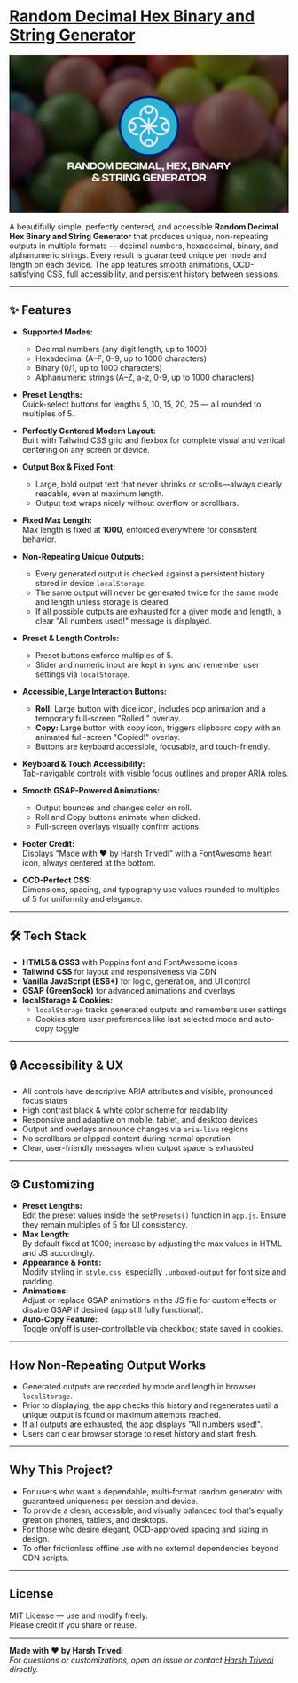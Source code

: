 # [Random Decimal Hex Binary and String Generator](https://harsh98trivedi.github.io/Random-Decimal-Hex-Binary-Generator)

[![Random Decimal Hex Binary and String Generator](meta.jpg)](https://harsh98trivedi.github.io/Random-Decimal-Hex-Binary-Generator)

A beautifully simple, perfectly centered, and accessible **Random Decimal Hex Binary and String Generator** that produces unique, non-repeating outputs in multiple formats — decimal numbers, hexadecimal, binary, and alphanumeric strings. Every result is guaranteed unique per mode and length on each device. The app features smooth animations, OCD-satisfying CSS, full accessibility, and persistent history between sessions.

---

## ✨ Features

- **Supported Modes:**  
  - Decimal numbers (any digit length, up to 1000)  
  - Hexadecimal (A–F, 0–9, up to 1000 characters)  
  - Binary (0/1, up to 1000 characters)  
  - Alphanumeric strings (A–Z, a-z, 0-9, up to 1000 characters)  

- **Preset Lengths:**  
  Quick-select buttons for lengths 5, 10, 15, 20, 25 — all rounded to multiples of 5.

- **Perfectly Centered Modern Layout:**  
  Built with Tailwind CSS grid and flexbox for complete visual and vertical centering on any screen or device.

- **Output Box & Fixed Font:**  
  - Large, bold output text that never shrinks or scrolls—always clearly readable, even at maximum length.  
  - Output text wraps nicely without overflow or scrollbars.

- **Fixed Max Length:**  
  Max length is fixed at **1000**, enforced everywhere for consistent behavior.

- **Non-Repeating Unique Outputs:**  
  - Every generated output is checked against a persistent history stored in device `localStorage`.  
  - The same output will never be generated twice for the same mode and length unless storage is cleared.  
  - If all possible outputs are exhausted for a given mode and length, a clear "All numbers used!" message is displayed.

- **Preset & Length Controls:**  
  - Preset buttons enforce multiples of 5.  
  - Slider and numeric input are kept in sync and remember user settings via `localStorage`.

- **Accessible, Large Interaction Buttons:**  
  - **Roll:** Large button with dice icon, includes pop animation and a temporary full-screen "Rolled!" overlay.  
  - **Copy:** Large button with copy icon, triggers clipboard copy with an animated full-screen "Copied!" overlay.  
  - Buttons are keyboard accessible, focusable, and touch-friendly.

- **Keyboard & Touch Accessibility:**  
  Tab-navigable controls with visible focus outlines and proper ARIA roles.

- **Smooth GSAP-Powered Animations:**  
  - Output bounces and changes color on roll.  
  - Roll and Copy buttons animate when clicked.  
  - Full-screen overlays visually confirm actions.

- **Footer Credit:**  
  Displays “Made with ❤️ by Harsh Trivedi” with a FontAwesome heart icon, always centered at the bottom.

- **OCD-Perfect CSS:**  
  Dimensions, spacing, and typography use values rounded to multiples of 5 for uniformity and elegance.

---

## 🛠️ Tech Stack

- **HTML5 & CSS3** with Poppins font and FontAwesome icons  
- **Tailwind CSS** for layout and responsiveness via CDN  
- **Vanilla JavaScript (ES6+)** for logic, generation, and UI control  
- **GSAP (GreenSock)** for advanced animations and overlays  
- **localStorage & Cookies:**  
  - `localStorage` tracks generated outputs and remembers user settings  
  - Cookies store user preferences like last selected mode and auto-copy toggle

---

## 🔒 Accessibility & UX

- All controls have descriptive ARIA attributes and visible, pronounced focus states  
- High contrast black & white color scheme for readability  
- Responsive and adaptive on mobile, tablet, and desktop devices  
- Output and overlays announce changes via `aria-live` regions  
- No scrollbars or clipped content during normal operation  
- Clear, user-friendly messages when output space is exhausted

---

## ⚙️ Customizing

- **Preset Lengths:**  
  Edit the preset values inside the `setPresets()` function in `app.js`. Ensure they remain multiples of 5 for UI consistency.  
- **Max Length:**  
  By default fixed at 1000; increase by adjusting the max values in HTML and JS accordingly.  
- **Appearance & Fonts:**  
  Modify styling in `style.css`, especially `.unboxed-output` for font size and padding.  
- **Animations:**  
  Adjust or replace GSAP animations in the JS file for custom effects or disable GSAP if desired (app still fully functional).  
- **Auto-Copy Feature:**  
  Toggle on/off is user-controllable via checkbox; state saved in cookies.

---

## How Non-Repeating Output Works

- Generated outputs are recorded by mode and length in browser `localStorage`.  
- Prior to displaying, the app checks this history and regenerates until a unique output is found or maximum attempts reached.  
- If all outputs are exhausted, the app displays "All numbers used!".  
- Users can clear browser storage to reset history and start fresh.

---

## Why This Project?

- For users who want a dependable, multi-format random generator with guaranteed uniqueness per session and device.  
- To provide a clean, accessible, and visually balanced tool that’s equally great on phones, tablets, and desktops.  
- For those who desire elegant, OCD-approved spacing and sizing in design.  
- To offer frictionless offline use with no external dependencies beyond CDN scripts.

---

## License

MIT License — use and modify freely.  
Please credit if you share or reuse.

---

**Made with** ❤️ **by Harsh Trivedi**  <br>
*For questions or customizations, open an issue or contact [Harsh Trivedi](https://harsh98trivedi.github.io/links) directly.*
